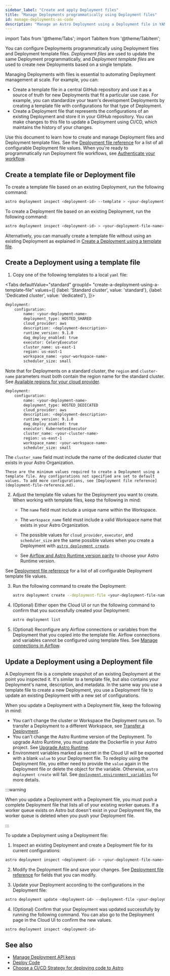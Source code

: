 ```yaml
---
sidebar_label: "Create and apply Deployment files"
title: "Manage Deployments programmatically using Deployment files"
id: manage-deployments-as-code
description: "Manage an Astro Deployment using a Deployment file in YAML or JSON format"
---
```


import Tabs from '@theme/Tabs';
import TabItem from '@theme/TabItem';

You can configure Deployments programmatically using Deployment files and Deployment template files. _Deployment files_ are used to update the same Deployment programmatically, and _Deployment template files_ are used to create new Deployments based on a single template.

Managing Deployments with files is essential to automating Deployment management at scale.  For example, you can:

- Create a template file in a central GitHub repository and use it as a source of truth for new Deployments that fit a particular use case. For example, you can standardize your team's development Deployments by creating a template file with configurations for that type of Deployment.
- Create a Deployment file that represents the configurations of an existing Deployment and store it in your GitHub repository. You can make changes to this file to update a Deployment  using CI/CD, which maintains the history of your changes.

Use this document to learn how to create and manage Deployment files and Deployment template files. See the [Deployment file reference](deployment-file-reference.md) for a list of all configurable Deployment file values. When you're ready to programmatically run Deployment file workflows, see [Authenticate your workflow](automation-authentication.md).

## Create a template file or Deployment file

To create a template file based on an existing Deployment, run the following command:

```bash
astro deployment inspect <deployment-id> --template > <your-deployment-template-file-name>.yaml
```

To create a Deployment file based on an existing Deployment, run the following command:

```bash
astro deployment inspect <deployment-id> > <your-deployment-file-name>.yaml
```

Alternatively, you can manually create a template file without using an existing Deployment as explained in [Create a Deployment using a template file](#create-a-deployment-using-a-template-file).

## Create a Deployment using a template file

1. Copy one of the following templates to a local `yaml` file:

  <Tabs
      defaultValue="standard"
      groupId= "create-a-deployment-using-a-template-file"
      values={[
          {label: 'Standard cluster', value: 'standard'},
          {label: 'Dedicated cluster', value: 'dedicated'},
      ]}>

  <TabItem value="standard">

  ```bash
  deployment:
      configuration:
          name: <your-deployment-name>
          deployment_type: HOSTED_SHARED
          cloud_provider: aws
          description: <deployment-description>
          runtime_version: 9.1.0
          dag_deploy_enabled: true
          executor: CeleryExecutor
          cluster_name: us-east-1
          region: us-east-1
          workspace_name: <your-workspace-name>
          scheduler_size: small
  ```
  
  Note that for Deployments on a standard cluster, the `region` and `cluster-name` parameters must both contain the region name for the standard cluster. See [Available regions for your cloud provider](resource-reference-hosted.md#standard-cluster-configurations). 

  </TabItem>

  <TabItem value="dedicated">

  ```bash
  deployment:
      configuration:
          name: <your-deployment-name>
          deployment_type: HOSTED_DEDICATED
          cloud_provider: aws
          description: <deployment-description>
          runtime_version: 9.1.0
          dag_deploy_enabled: true
          executor: KubernetesExecutor
          cluster_name: <your-cluster-name>
          region: us-east-1
          workspace_name: <your-workspace-name>
          scheduler_size: small
  ```
  
  The `cluster_name` field must include the name of the dedicated cluster that exists in your Astro Organization.

  </TabItem>

  </Tabs>
  
    These are the minimum values required to create a Deployment using a template file. Any configurations not specified are set to default values. To add more configurations, see [Deployment file reference](deployment-file-reference.md).

2.  Adjust the template file values for the Deployment you want to create. When working with template files, keep the following in mind:

    - The `name` field must include a unique name within the Workspace. 

    - The `workspace_name` field must include a valid Workspace name that exists in your Astro Organization.
    
    - The possible values for `cloud_provider`, `executor`, and `scheduler_size` are the same possible values when you create a Deployment with [`astro deployment create`](cli/astro-deployment-create.md#options). 

    - See [Airflow and Astro Runtime version parity](runtime-image-architecture.md#astro-runtime-and-apache-airflow-parity) to choose your Astro Runtime version.

  See [Deployment file reference](deployment-file-reference.md) for a list of all configurable Deployment template file values.
  

3. Run the following command to create the Deployment:

    ```bash
    astro deployment create --deployment-file <your-deployment-file-name>
    ```

4. (Optional) Either open the Cloud UI or run the following command to confirm that you successfully created your Deployment:

   ```bash
   astro deployment list
   ```
   
4. (Optional) Reconfigure any Airflow connections or variables from the Deployment that you copied into the template file. Airflow connections and variables cannot be configured using template files. See [Manage connections in Airflow](manage-connections-variables.md).

## Update a Deployment using a Deployment file

A Deployment file is a complete snapshot of an existing Deployment at the point you inspected it. It's similar to a template file, but also contains your Deployment's name, description, and metadata. In the same way you use a template file to create a new Deployment, you use a Deployment file to update an existing Deployment with a new set of configurations.

When you update a Deployment with a Deployment file, keep the following in mind:

- You can’t change the cluster or Workspace the Deployment runs on. To transfer a Deployment to a different Workspace, see [Transfer a Deployment](deployment-settings.md#transfer-a-deployment-to-another-workspace).
- You can't change the Astro Runtime version of the Deployment. To upgrade Astro Runtime, you must update the Dockerfile in your Astro project. See [Upgrade Astro Runtime](upgrade-runtime.md).
- Environment variables marked as secret in the Cloud UI will be exported with a blank `value` to your Deployment file. To redeploy using the Deployment file, you either need to provide the `value` again in the Deployment file or delete the object for the variable. Otherwise, `astro deployment create` will fail. See [`deployment.environment_variables`](#deploymentenvironment_variables) for more details.

:::warning 

When you update a Deployment with a Deployment file, you must push a complete Deployment file that lists all of your existing worker queues. If a worker queue exists on Astro but doesn't exist in your Deployment file, the worker queue is deleted when you push your Deployment file. 

:::

To update a Deployment using a Deployment file:

1. Inspect an existing Deployment and create a Deployment file for its current configurations:

  ```bash
  astro deployment inspect <deployment-id> > <your-deployment-file-name>.yaml
  ```

2. Modify the Deployment file and save your changes. See [Deployment file reference](deployment-file-reference.md) for fields that you can modify.

3. Update your Deployment according to the configurations in the Deployment file:

  ```bash
  astro deployment update <deployment-id> --deployment-file <your-deployment-file>
  ```

4. (Optional) Confirm that your Deployment was updated successfully by running the following command. You can also go to the Deployment page in the Cloud UI to confirm the new values.

  ```bash
  astro deployment inspect <deployment-id>
  ```

## See also

- [Manage Deployment API keys](api-keys.md)
- [Deploy Code](deploy-code.md)
- [Choose a CI/CD Strategy for deploying code to Astro](set-up-ci-cd.md)